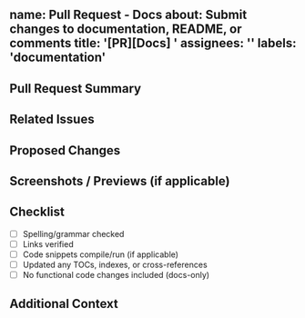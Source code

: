 name: Pull Request - Docs
about: Submit changes to documentation, README, or comments
title: '[PR][Docs] <short description>'
assignees: ''
labels: 'documentation'
---

## Pull Request Summary
<!-- A clear and concise description of the documentation changes. -->

## Related Issues
<!-- Link any related issues here (e.g., Relates to #123). -->

## Proposed Changes
<!-- List the pages/files updated and the nature of the changes (additions, clarifications, fixes). -->

## Screenshots / Previews (if applicable)
<!-- Include screenshots, GIFs, or links to preview the docs locally. -->

## Checklist
- [ ] Spelling/grammar checked
- [ ] Links verified
- [ ] Code snippets compile/run (if applicable)
- [ ] Updated any TOCs, indexes, or cross-references
- [ ] No functional code changes included (docs-only)

## Additional Context
<!-- Add any other context about the documentation update. -->

<!-- Add any references if possible -->
